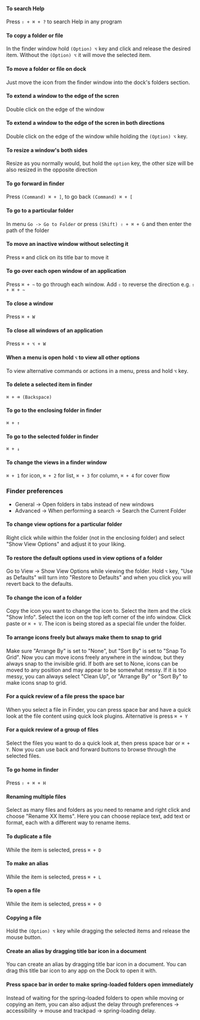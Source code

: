 #### To search Help
Press `⇧ + ⌘ + ?` to search Help in any program

#### To copy a folder or  file

In the finder window hold `(Option) ⌥` key and click and release the desired item.
Without the `(Option) ⌥` it will move the selected item. 

#### To move a folder or file on dock

Just move the icon from the finder window into the dock's folders section.

#### To extend a window to the edge of the scren

Double click on the edge of the window

#### To extend a window to the edge of the scren in both directions

Double click on the edge of the window while holding the `(Option) ⌥` key.

#### To resize a window's both sides

Resize as you normally would, but hold the `option` key, the other size will be also resized in the opposite direction

#### To go forward in finder
Press `(Command) ⌘ + ]`, to go back `(Command) ⌘ + [`

#### To go to a particular folder
In menu `Go -> Go to Folder` or press `(Shift) ⇧ + ⌘ + G` and then enter the path of the folder

#### To move an inactive window without selecting it
Press `⌘` and click on its title bar to move it

#### To go over each open window of an application
Press `⌘ + ~` to go through each window. Add  `⇧` to reverse the direction e.g. `⇧ + ⌘ + ~`

#### To close a window
Press `⌘ + W`

#### To close all windows of an application
Press `⌘ + ⌥ + W`

#### When a menu is open hold `⌥` to view all other options
To view alternative commands or actions in a menu, press and hold `⌥` key.

#### To delete a selected item in finder
`⌘ + ⌫ (Backspace)`

#### To go to the enclosing folder in finder
`⌘ + ↑`

#### To go to the selected folder in finder
`⌘ + ↓`

#### To change the views in a finder window
`⌘ + 1` for icon, `⌘ + 2` for list, `⌘ + 3` for column, `⌘ + 4` for cover flow

### Finder preferences
* General -> Open folders in tabs instead of new windows
* Advanced -> When performing a search -> Search the Current Folder

#### To change view options for a particular folder
Right click while within the folder (not in the enclosing folder) and select "Show View Options" and
adjust it to your liking.

#### To restore the default options used in view options of a folder
Go to View -> Show View Options while viewing the folder. Hold `⌥` key, "Use as Defaults" will turn
into "Restore to Defaults" and when you click you will revert back to the defaults.

#### To change the icon of a folder
Copy the icon you want to change the icon to.
Select the item and the click "Show Info". Select the icon on the top left corner of the info window.
Click paste or `⌘ + V`. The icon is being stored as a special file under the folder.

#### To arrange icons freely but always make them to snap to grid
Make sure "Arrange By" is set to "None", but "Sort By" is set to "Snap To Grid". Now you can
move icons freely anywhere in the window, but they always snap to the invisible grid. If both
are set to None, icons can be moved to any position and may appear to be somewhat messy. If
it is too messy, you can always select "Clean Up", or "Arrange By" or "Sort By" to make
icons snap to grid.

#### For a quick review of a file press the space bar
When you select a file in Finder, you can press space bar and have a quick look at the file content 
using quick look plugins. Alternative is press `⌘ + Y`

#### For a quick review of a group of files
Select the files you want to do a quick look at, then press space bar or `⌘ + Y`. Now you 
can use back and forward buttons to browse through the selected files.

#### To go home in finder
Press `⇧ + ⌘ + H`

#### Renaming multiple files
Select as many files and folders as you need to rename and right click and choose "Rename XX Items". 
Here you can choose replace text, add text or format, each with a different way to rename items.

#### To duplicate a file
While the item is selected, press `⌘ + D`

#### To make an alias
While the item is selected, press `⌘ + L`

#### To open a file
While the item is selected, press `⌘ + O`

#### Copying a file
Hold the `(Option) ⌥` key while dragging the selected items and release the mouse button.

#### Create an alias by dragging title bar icon in a document
You can create an alias by dragging title bar icon in a document.
You can drag this title bar icon to any app on the Dock to open it with.

#### Press space bar in order to make spring-loaded folders open immediately
Instead of waiting for the spring-loaded folders to open while moving or copying 
an item, you can also adjust the delay through preferences -> accessibility -> mouse and trackpad -> spring-loading delay.





